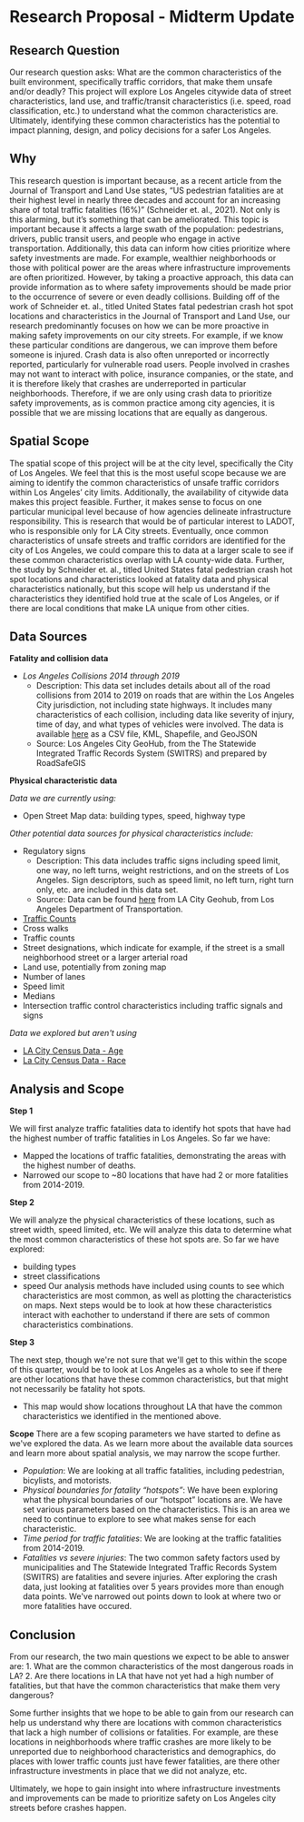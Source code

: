 # Research Proposal - Midterm Update
## Research Question
Our research question asks: What are the common characteristics of the built environment, specifically traffic corridors, that make them unsafe and/or deadly? This project will explore Los Angeles citywide data of street characteristics, land use, and traffic/transit characteristics (i.e. speed, road classification, etc.) to understand what the common characteristics are. Ultimately, identifying these common characteristics has the potential to impact planning, design, and policy decisions for a safer Los Angeles.
## Why 
This research question is important because, as a recent article from the Journal of Transport and Land Use states, “US pedestrian fatalities are at their highest level in nearly three decades and account for an increasing share of total traffic fatalities (16%)” (Schneider et. al., 2021). Not only is this alarming, but it’s something that can be ameliorated. This topic is important because it affects a large swath of the population: pedestrians, drivers, public transit users, and people who engage in active transportation. Additionally, this data can inform how cities prioritize where safety investments are made. For example, wealthier neighborhoods or those with political power are the areas where infrastructure improvements are often prioritized. However, by taking a proactive approach, this data can provide information as to where safety improvements should be made prior to the occurrence of severe or even deadly collisions. 
Building off of the work of Schneider et. al., titled United States fatal pedestrian crash hot spot locations and characteristics in the Journal of Transport and Land Use, our research predominantly focuses on how we can be more proactive in making safety improvements on our city streets. For example, if we know these particular conditions are dangerous, we can improve them before someone is injured. Crash data is also often unreported or incorrectly reported, particularly for vulnerable road users. People involved in crashes may not want to interact with police, insurance companies, or the state, and it is therefore likely that crashes are underreported in particular neighborhoods. Therefore, if we are only using crash data to prioritize safety improvements, as is common practice among city agencies, it is possible that we are missing locations that are equally as dangerous. 
## Spatial Scope
The spatial scope of this project will be at the city level, specifically the City of Los Angeles. We feel that this is the most useful scope because we are aiming to identify the common characteristics of unsafe traffic corridors within Los Angeles’ city limits. Additionally, the availability of citywide data makes this project feasible. Further, it makes sense to focus on one particular municipal level because of how agencies delineate infrastructure responsibility. This is research that would be of particular interest to LADOT, who is responsible only for LA City streets. Eventually, once common characteristics of unsafe streets and traffic corridors are identified for the city of Los Angeles, we could compare this to data at a larger scale to see if these common characteristics overlap with LA county-wide data. Further, the study by Schneider et. al.,  titled United States fatal pedestrian crash hot spot locations and characteristics looked at fatality data and physical characteristics nationally, but this scope will help us understand if the characteristics they identified hold true at the scale of Los Angeles, or if there are local conditions that make LA unique from other cities. 
## Data Sources
**Fatality and collision data**
  * _Los Angeles Collisions 2014 through 2019_
    * Description: This data set includes details about all of the road collisions from 2014 to 2019 on roads that are within the Los Angeles City jurisdiction, not including state highways. It includes many characteristics of each collision, including data like severity of injury, time of day, and what types of vehicles were involved. The data is available [here](https://geohub.lacity.org/datasets/ladot::los-angeles-collisions-2014through2019/about) as a CSV file, KML, Shapefile, and GeoJSON
    * Source: Los Angeles City GeoHub, from the The Statewide Integrated Traffic Records System (SWITRS) and prepared by RoadSafeGIS
 


**Physical characteristic data** 

_Data we are currently using:_
* Open Street Map data: building types, speed, highway type

_Other potential data sources for physical characteristics include:_
  * Regulatory signs
    * Description: This data includes traffic signs including speed limit, one way, no left turns, weight restrictions, and on the streets of Los Angeles. Sign descriptors, such as speed limit, no left turn, right turn only, etc. are included in this data set. 
    * Source:  Data can be found [here](https://geohub.lacity.org/datasets/regulatory-signs/explore?location=34.009903%2C-118.405989%2C13.00) from LA City Geohub, from Los Angeles Department of Transportation. 
  * [Traffic Counts](https://github.com/elliegert/Group-Project/blob/main/data/Traffic_Counts.zip)
  * Cross walks
  * Traffic counts
  * Street designations, which indicate for example, if the street is a small neighborhood street or a larger arterial road  
  * Land use, potentially from zoning map
  * Number of lanes
  * Speed limit
  * Medians
  * Intersection traffic control characteristics including traffic signals and signs

_Data we explored but aren't using_
* [LA City Census Data - Age](https://github.com/elliegert/Group-Project/blob/main/Group%20Assignments/Census%20Data%20Exploration/acs2019_5yr_B01001_14000US06037293306.geojson)
* [La City Census Data - Race](https://github.com/elliegert/Group-Project/blob/main/Group%20Assignments/Census%20Data%20Exploration/acs2019_5yr_B03002_14000US06037293306.geojson)

## Analysis and Scope
**Step 1** 

We will first analyze traffic fatalities data to identify hot spots that have had the highest number of traffic fatalities in Los Angeles. So far we have:
  * Mapped the locations of traffic fatalities, demonstrating the areas with the highest number of deaths.
  * Narrowed our scope to ~80 locations that have had 2 or more fatalities from 2014-2019.  

**Step 2**

We will analyze the physical characteristics of these locations, such as street width, speed limited, etc. We will analyze this data to determine what the most common characteristics of these hot spots are. So far we have explored: 
 * building types
 * street classifications
 * speed
Our analysis methods have included using counts to see which characteristics are most common, as well as plotting the characteristics on maps. 
Next steps would be to look at how these characteristics interact with eachother to understand if there are sets of common characteristics combinations. 

**Step 3** 

The next step, though we're not sure that we'll get to this within the scope of this quarter, would be to  look at Los Angeles as a whole to see if there are other locations that have these common characteristics, but that might not necessarily be fatality hot spots.  
* This map would show locations throughout LA that have the common characteristics we identified in the mentioned above. 

**Scope** 
There are a few scoping parameters we have started to define as we've explored the data. As we learn more about the available data sources and learn more about spatial analysis, we may narrow the scope further. 
* _Population_: We are looking at all traffic fatalities, including pedestrian, bicylists, and motorists. 
* _Physical boundaries for fatality “hotspots”_: We have been exploring what the physical boundaries of our “hotspot” locations are. We have set various parameters based on the characteristics. This is an area we need to continue to explore to see what makes sense for each characteristic. 
* _Time period for traffic fatalities_: We are looking at the traffic fatalities from 2014-2019.
* _Fatalities vs severe injuries_: The two common safety factors used by municipalities and The Statewide Integrated Traffic Records System (SWITRS) are fatalities and severe injuries. After exploring the crash data, just looking at fatalities over 5 years provides more than enough data points. We've narrowed out points down to look at where two or more fatalities have occured. 
## Conclusion 
From our research, the two main questions we expect to be able to answer are: 1. What are the common characteristics of the most dangerous roads in LA? 2. Are there locations in LA that have not yet had a high number of fatalities, but that have the common characteristics that make them very dangerous? 

Some further insights that we hope to be able to gain from our research can help us understand why there are locations with common characteristics that lack a high number of collisions or fatalities. For example, are these locations in neighborhoods where traffic crashes are more likely to be unreported due to neighborhood characteristics and demographics, do places with lower traffic counts just have fewer fatalities, are there other infrastructure investments in place that we did not analyze, etc.  

Ultimately, we hope to gain insight into where infrastructure investments and improvements can be made to prioritize safety on Los Angeles city streets before crashes happen. 


